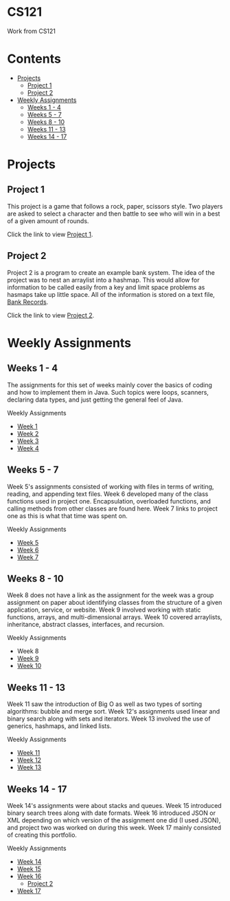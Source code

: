 #  CS121
Work from CS121
# Contents
- [Projects](#projects)
  - [Project 1](#project-1)
  - [Project 2](#project-2)
- [Weekly Assignments](#weekly)
  - [Weeks 1 - 4](#w1-4)
  - [Weeks 5 - 7](#w5-7)
  - [Weeks 8 - 10](#w8-10)
  - [Weeks 11 - 13](#w11-13)
  - [Weeks 14 - 17](#w14-17)

# <a name="projects"></a>Projects
## <a name="project-1"></a>Project 1

This project is a game that follows a rock, paper, scissors style. Two players are asked to select a character and then battle to see who will win in a best of a given amount of rounds.   
     
Click the link to view [Project 1](https://github.com/CRoach02/CS121/tree/CS121/src/projectOne).

## <a name="project-2"></a>Project 2
Project 2 is a program to create an example bank system. The idea of the project was to nest an arraylist into a hashmap. This would allow for information to be called easily from a key and limit space problems as hasmaps take up little space. All of the information is stored on a text file, [Bank Records](https://github.com/CRoach02/CS121/blob/CS121/bankRecords.txt).
      
Click the link to view [Project 2](https://github.com/CRoach02/CS121/tree/CS121/src/projectTwo).
# <a name="weekly"></a>Weekly Assignments
## <a name="w1-4"></a>Weeks 1 - 4
The assignments for this set of weeks mainly cover the basics of coding and how to implement them in Java. Such topics were loops, scanners, declaring data types, and just getting the general feel of Java. 

Weekly Assignments
- [Week 1](https://github.com/CRoach02/CS121/tree/CS121/src/weekOne)
- [Week 2](https://github.com/CRoach02/CS121/tree/CS121/src/weekTwo)
- [Week 3](https://github.com/CRoach02/CS121/tree/CS121/src/weekThree)
- [Week 4](https://github.com/CRoach02/CS121/tree/CS121/src/weekFour)
## <a name="w5-7"></a>Weeks 5 - 7
Week 5's assignments consisted of working with files in terms of writing, reading, and appending text files. Week 6 developed many of the class functions used in project one. Encapsulation, overloaded functions, and calling methods from other classes are found here. Week 7 links to project one as this is what that time was spent on. 
     
Weekly Assignments
- [Week 5](https://github.com/CRoach02/CS121/tree/CS121/src/weekFive)
- [Week 6](https://github.com/CRoach02/CS121/tree/CS121/src/weekSix)
- [Week 7](https://github.com/CRoach02/CS121/tree/CS121/src/projectOne)
## <a name="w8-10"></a>Weeks 8 - 10
Week 8 does not have a link as the assignment for the week was a group assignment on paper about identifying classes from the structure of a given application, service, or website. Week 9 involved working with static functions, arrays, and multi-dimensional arrays. Week 10 covered arraylists, inheritance, abstract classes, interfaces, and recursion. 
     
Weekly Assignments
- Week 8
- [Week 9](https://github.com/CRoach02/CS121/tree/CS121/src/weekNine)
- [Week 10](https://github.com/CRoach02/CS121/tree/CS121/src/weekTen)
## <a name="w11-13"></a>Weeks 11 - 13
Week 11 saw the introduction of Big O as well as two types of sorting algorithms: bubble and merge sort. Week 12's assignments used linear and binary search along with sets and iterators. Week 13 involved the use of generics, hashmaps, and linked lists.
     
Weekly Assignments
- [Week 11](https://github.com/CRoach02/CS121/tree/CS121/src/weekEleven)
- [Week 12](https://github.com/CRoach02/CS121/tree/CS121/src/weekTwelve)
- [Week 13](https://github.com/CRoach02/CS121/tree/CS121/src/weekThirteen)
## <a name="w14-17"></a>Weeks 14 - 17
Week 14's assignments were about stacks and queues. Week 15 introduced binary search trees along with date formats. Week 16 introduced JSON or XML depending on which version of the assignment one did (I used JSON), and project two was worked on during this week. Week 17 mainly consisted of creating this portfolio. 
     
Weekly Assignments
- [Week 14](https://github.com/CRoach02/CS121/tree/CS121/src/weekFourteen)
- [Week 15](https://github.com/CRoach02/CS121/tree/CS121/src/weekFifteen)
- [Week 16](https://github.com/CRoach02/CS121/tree/CS121/src/weekSixteen)
  - [Project 2](https://github.com/CRoach02/CS121/tree/CS121/src/projectTwo)
- [Week 17](https://github.com/CRoach02/CS121)
